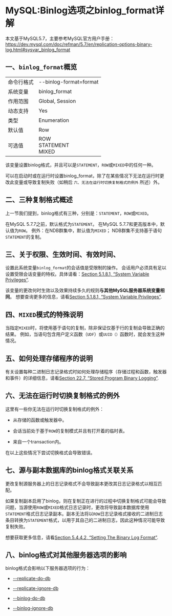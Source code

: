 # MySQL:Binlog选项之binlog_format详解

本文基于MySQL5.7，主要参考MySQL官方用户手册：https://dev.mysql.com/doc/refman/5.7/en/replication-options-binary-log.html#sysvar_binlog_format

## 一、`binlog_format`概览

<table>
    <tr>
        <td>命令行格式</td>
        <td>--binlog-format=format</td>
    </tr>
    <tr>
        <td>系统变量</td>
        <td>binlog_format</td>
    </tr>
    <tr>
        <td>作用范围</td>
        <td>Global, Session</td>
    </tr>
    <tr>
        <td>动态支持</td>
        <td>Yes</td>
    </tr>
    <tr>
        <td>类型</td>
        <td>Enumeration</td>
    </tr>
    <tr>
        <td>默认值</td>
        <td>Row</td>
    </tr>
    <tr>
        <td>可选值</td>
        <td>ROW</br>
            STATEMENT</br>
            MIXED
        </td>
    </tr>
</table>

该变量设置binlog格式，并且可以是`STATEMENT`，`ROW`或`MIXED`中的任何一种。

可以在启动时或在运行时设置binlog_format，除了在某些情况下无法在运行时更改此变量或导致复制失败（如稍后 `六、无法在运行时切换复制格式的例外` 所述）外。

## 二、三种复制格式概述
上一节我们提到，binlog格式有三种，分别是：`STATEMENT`，`ROW`或`MIXED`。

在MySQL 5.7.7之前，默认格式为`STATEMENT`。 在MySQL 5.7.7和更高版本中，默认值为`ROW`。 例外：在NDB群集中，默认值为`MIXED`； NDB群集不支持基于语句`STATEMENT`的复制。

## 三、关于权限、生效时间、有效时间、
设置此系统变量`binlog_format`的会话值是受限制的操作。 会话用户必须具有足以设置受限会话变量的特权。具体请看：<a href="https://dev.mysql.com/doc/refman/5.7/en/system-variable-privileges.html" target='	
_blank'>Section 5.1.8.1, “System Variable Privileges”</a>.

该变量的更改何时生效以及效果持续多久的规则**与其他MySQL服务器系统变量相同**。 想要查询更多的信息，请看<a href="https://dev.mysql.com/doc/refman/5.7/en/set-variable.html" target='_blank'>Section 5.1.8.1, “System Variable Privileges”</a>.

## 四、`MIXED`模式的特殊说明
当指定`MIXED`时，将使用基于语句的复制，除非保证仅基于行的复制会导致正确的结果。 例如，当语句包含用户定义函数（`UDF`）或`UUID（）`函数时，就会发生这种情况。

## 五、如何处理存储程序的说明
有关设置每种二进制日志记录格式时如何处理存储程序（存储过程和函数，触发器和事件）的详细信息，请看<a href="https://dev.mysql.com/doc/refman/5.7/en/stored-programs-logging.html" target='_blank'>Section 22.7, “Stored Program Binary Logging”</a>.

## 六、无法在运行时切换复制格式的例外
这里有一些你无法在运行时切换复制格式的例外：

- 从存储的函数或触发器中。

- 会话当前处于基于`ROW`的复制模式并且有打开着的临时表。

- 来自一个transaction内。

在以上这些情况下尝试切换格式会导致错误。

## 七、源与副本数据库的binlog格式关联关系
更改复制源服务器上的日志记录格式不会导致副本更改其日志记录格式以相互匹配。

如果复制副本启用了binlog，则在复制正在进行的过程中切换复制格式可能会导致问题，当源使用`ROW`或`MIXED`格式日志记录时，更改将导致副本数据库使用`STATEMENT`格式日志记录副本。副本无法将以`ROW`日志记录格式接收的二进制日志条目转换为`STATEMENT`格式，以用于其自己的二进制日志，因此这种情况可能导致复制失败。

想要获取更多信息，请看<a href="https://dev.mysql.com/doc/refman/5.7/en/binary-log-setting.html" target='_blank'>Section 5.4.4.2, “Setting The Binary Log Format”</a>.

## 八、binlog格式对其他服务器选项的影响
binlog格式会影响以下服务器选项的行为：
- [--replicate-do-db](https://dev.mysql.com/doc/refman/5.7/en/replication-options-replica.html#option_mysqld_replicate-do-db)

- [--replicate-ignore-db](https://dev.mysql.com/doc/refman/5.7/en/replication-options-replica.html#option_mysqld_replicate-ignore-db)

- [--binlog-do-db](https://dev.mysql.com/doc/refman/5.7/en/replication-options-binary-log.html#option_mysqld_binlog-do-db)

- [--binlog-ignore-db](https://dev.mysql.com/doc/refman/5.7/en/replication-options-binary-log.html#option_mysqld_binlog-ignore-db)

